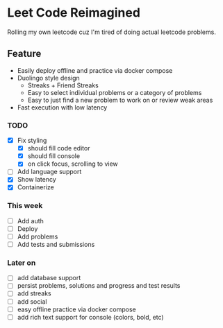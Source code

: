 # Leet Code Reimagined
Rolling my own leetcode cuz I'm tired of doing actual leetcode problems.

## Feature
- Easily deploy offline and practice via docker compose
- Duolingo style design
  - Streaks + Friend Streaks
  - Easy to select individual problems or a category of problems
  - Easy to just find a new problem to work on or review weak areas
- Fast execution with low latency

### TODO
- [X] Fix styling
  - [X] should fill code editor
  - [X] should fill console
  - [X] on click focus, scrolling to view
- [ ] Add language support
- [X] Show latency
- [X] Containerize

### This week
- [ ] Add auth
- [ ] Deploy
- [ ] Add problems
- [ ] Add tests and submissions

### Later on
- [ ] add database support
- [ ] persist problems, solutions and progress and test results 
- [ ] add streaks
- [ ] add social 
- [ ] easy offline practice via docker compose
- [ ] add rich text support for console (colors, bold, etc)
